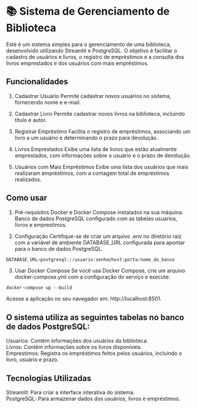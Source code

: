 # 📚 Sistema de Gerenciamento de Biblioteca
Este é um sistema simples para o gerenciamento de uma biblioteca, desenvolvido utilizando Streamlit e PostgreSQL. O objetivo é facilitar o cadastro de usuários e livros, o registro de empréstimos e a consulta dos livros emprestados e dos usuários com mais empréstimos.

## Funcionalidades
1. Cadastrar Usuário
Permite cadastrar novos usuários no sistema, fornecendo nome e e-mail.

2. Cadastrar Livro
Permite cadastrar novos livros na biblioteca, incluindo título e autor.

3. Registrar Empréstimo
Facilita o registro de empréstimos, associando um livro a um usuário e determinando o prazo para devolução.

4. Livros Emprestados
Exibe uma lista de livros que estão atualmente emprestados, com informações sobre o usuário e o prazo de devolução.

5. Usuários com Mais Empréstimos
Exibe uma lista dos usuários que mais realizaram empréstimos, com a contagem total de empréstimos realizados.

## Como usar
1. Pré-requisitos
Docker e Docker Compose instalados na sua máquina.
Banco de dados PostgreSQL configurado com as tabelas usuarios, livros e emprestimos.

2. Configuração
Certifique-se de criar um arquivo .env no diretório raiz com a variável de ambiente DATABASE_URL configurada para apontar para o banco de dados PostgreSQL. 

```python 
DATABASE_URL=postgresql://usuario:senha@host:porta/nome_do_banco
```

3. Usar Docker Compose
Se você usa Docker Compose, crie um arquivo docker-compose.yml com a configuração do serviço e execute:

```docker-compose up --build```

Acesse a aplicação no seu navegador em: http://localhost:8501.

## O sistema utiliza as seguintes tabelas no banco de dados PostgreSQL:

Usuarios: Contém informações dos usuários da biblioteca.    
Livros: Contém informações sobre os livros disponíveis.     
Emprestimos: Registra os empréstimos feitos pelos usuários, incluindo o livro, usuário e prazo.

## Tecnologias Utilizadas
Streamlit: Para criar a interface interativa do sistema.    
PostgreSQL: Para armazenar dados dos usuários, livros e empréstimos.


